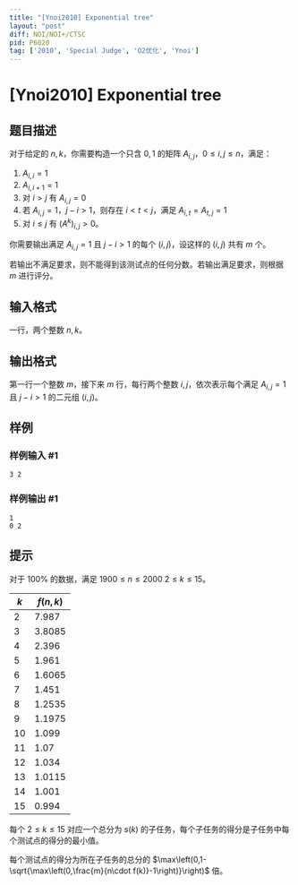 ```yaml
---
title: "[Ynoi2010] Exponential tree"
layout: "post"
diff: NOI/NOI+/CTSC
pid: P6020
tag: ['2010', 'Special Judge', 'O2优化', 'Ynoi']
---
```

# [Ynoi2010] Exponential tree
## 题目描述

对于给定的 $n,k$，你需要构造一个只含 $0,1$ 的矩阵 $A_{i,j}$，$0\le i,j\le n$，满足：

1. $A_{i,i}=1$
2. $A_{i,i+1}=1$
3. 对 $i>j$ 有 $A_{i,j}=0$
4. 若 $A_{i,j}=1$，$j-i>1$，则存在 $i<t<j$，满足 $A_{i,t}=A_{t,j}=1$
5. 对 $i\le j$ 有 $(A^k)_{i,j}>0$。

你需要输出满足 $A_{i,j}=1$ 且 $j-i>1$ 的每个 $(i,j)$，设这样的 $(i,j)$ 共有 $m$ 个。

若输出不满足要求，则不能得到该测试点的任何分数。若输出满足要求，则根据 $m$ 进行评分。
## 输入格式

一行，两个整数 $n,k$。

## 输出格式

第一行一个整数 $m$，接下来 $m$ 行，每行两个整数 $i,j$，依次表示每个满足 $A_{i,j}=1$ 且 $j-i>1$ 的二元组 $(i,j)$。
## 样例

### 样例输入 #1
```
3 2
```
### 样例输出 #1
```
1
0 2
```
## 提示

对于 $100\%$ 的数据，满足 $1900\le n\le 2000$
$2\le k\le 15$。


| $k$  | $f(n,k)$ |
| ---- | -------- |
| 2    | 7.987    |
| 3    | 3.8085   |
| 4    | 2.396    |
| 5    | 1.961    |
| 6    | 1.6065   |
| 7    | 1.451    |
| 8    | 1.2535   |
| 9    | 1.1975   |
| 10   | 1.099    |
| 11   | 1.07     |
| 12   | 1.034    |
| 13   | 1.0115   |
| 14   | 1.001    |
| 15   | 0.994    |



每个 $2\le k\le 15$ 对应一个总分为 $s(k)$ 的子任务，每个子任务的得分是子任务中每个测试点的得分的最小值。

每个测试点的得分为所在子任务的总分的 $\max\left(0,1-\sqrt{\max\left(0,\frac{m}{n\cdot f(k)}-1\right)}\right)$ 倍。
